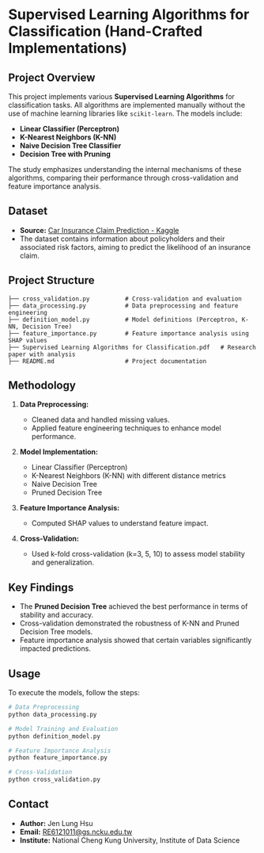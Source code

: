 # Supervised Learning Algorithms for Classification (Hand-Crafted Implementations)

## Project Overview
This project implements various **Supervised Learning Algorithms** for classification tasks. All algorithms are implemented manually without the use of machine learning libraries like `scikit-learn`. The models include:

- **Linear Classifier (Perceptron)**
- **K-Nearest Neighbors (K-NN)**
- **Naive Decision Tree Classifier**
- **Decision Tree with Pruning**

The study emphasizes understanding the internal mechanisms of these algorithms, comparing their performance through cross-validation and feature importance analysis.

## Dataset
- **Source:** [Car Insurance Claim Prediction - Kaggle](https://www.kaggle.com/datasets/ifteshanajnin/carinsuranceclaimprediction-classification/data)
- The dataset contains information about policyholders and their associated risk factors, aiming to predict the likelihood of an insurance claim.

## Project Structure
```
├── cross_validation.py          # Cross-validation and evaluation
├── data_processing.py           # Data preprocessing and feature engineering
├── definition_model.py          # Model definitions (Perceptron, K-NN, Decision Tree)
├── feature_importance.py        # Feature importance analysis using SHAP values
├── Supervised Learning Algorithms for Classification.pdf   # Research paper with analysis
├── README.md                    # Project documentation
```

## Methodology
1. **Data Preprocessing:**
   - Cleaned data and handled missing values.
   - Applied feature engineering techniques to enhance model performance.

2. **Model Implementation:**
   - Linear Classifier (Perceptron)
   - K-Nearest Neighbors (K-NN) with different distance metrics
   - Naive Decision Tree
   - Pruned Decision Tree

3. **Feature Importance Analysis:**
   - Computed SHAP values to understand feature impact.

4. **Cross-Validation:**
   - Used k-fold cross-validation (k=3, 5, 10) to assess model stability and generalization.

## Key Findings
- The **Pruned Decision Tree** achieved the best performance in terms of stability and accuracy.
- Cross-validation demonstrated the robustness of K-NN and Pruned Decision Tree models.
- Feature importance analysis showed that certain variables significantly impacted predictions.

## Usage
To execute the models, follow the steps:

```bash
# Data Preprocessing
python data_processing.py

# Model Training and Evaluation
python definition_model.py

# Feature Importance Analysis
python feature_importance.py

# Cross-Validation
python cross_validation.py
```

## Contact
- **Author:** Jen Lung Hsu
- **Email:** RE6121011@gs.ncku.edu.tw
- **Institute:** National Cheng Kung University, Institute of Data Science
